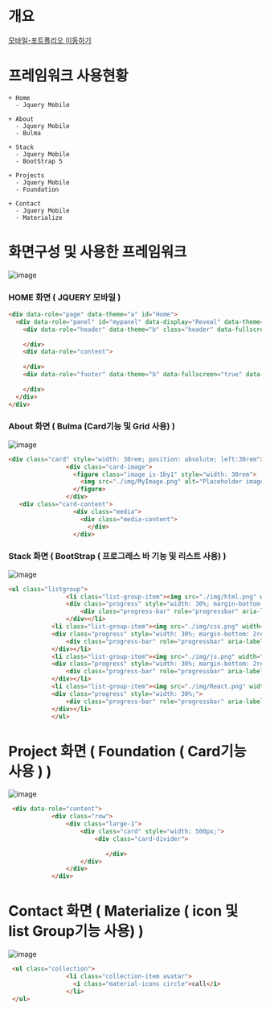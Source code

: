 # 개요
[모바일-포트폴리오 이동하기](https://mportpolio.netlify.app/index.html)

# 프레임워크 사용현황
```
+ Home
  - Jquery Mobile
  
+ About
  - Jquery Mobile
  - Bulma
  
+ Stack
  - Jquery Mobile
  - BootStrap 5
  
+ Projects
  - Jquery Mobile
  - Foundation
  
+ Contact
  - Jquery Mobile
  - Materialize
```
# 화면구성 및 사용한 프레임워크
![image](https://user-images.githubusercontent.com/94514664/196271960-b6714fb8-c1fc-406b-8c2f-fd5cb75b7ada.png)
### HOME 화면 ( JQUERY 모바일 )
```HTML
<div data-role="page" data-theme="a" id="Home">
  <div data-role="panel" id="mypanel" data-display="Reveal" data-theme="a">
    <div data-role="header" data-theme="b" class="header" data-fullscreen="true" data-position="fixed">
      
    </div>
    <div data-role="content">
    
    </div>
    <div data-role="footer" data-theme="b" data-fullscreen="true" data-position="fixed">
      
    </div>
  </div>
</div>
```
### About 화면 ( Bulma (Card기능 및 Grid 사용) )
![image](https://user-images.githubusercontent.com/94514664/196275537-47f34ba0-700f-4aa2-b7cb-401b7400cd70.png)
```HTML
<div class="card" style="width: 30rem; position: absolute; left:30rem">
                <div class="card-image">
                  <figure class="image is-1by1" style="width: 30rem">
                    <img src="./img/MyImage.png" alt="Placeholder image">
                  </figure>
                </div>
   <div class="card-content">
                  <div class="media">
                    <div class="media-content">
                      </div>
                  </div>
```
### Stack 화면 ( BootStrap ( 프로그레스 바 기능 및 리스트 사용) )
![image](https://user-images.githubusercontent.com/94514664/196276365-8719d850-e320-4aec-b0af-41ed6b594baf.png)
```HTML
<ul class="listgroup">
                <li class="list-group-item"><img src="./img/html.png" width="70rem"><h3 style="display: inline-BLOCK">HTML 5</h3>
                <div class="progress" style="width: 30%; margin-bottom: 2rem;">
                    <div class="progress-bar" role="progressbar" aria-label="Example with label" style="width: 40%;" aria-valuenow="40" aria-valuemin="0" aria-valuemax="100">40%</div>
                </div></li>
            <li class="list-group-item"><img src="./img/css.png" width="50rem"><h3 style="display: inline-BLOCK">CSS 3</h3>
            <div class="progress" style="width: 30%; margin-bottom: 2rem;">
                <div class="progress-bar" role="progressbar" aria-label="Example with label" style="width: 45%;" aria-valuenow="45" aria-valuemin="0" aria-valuemax="100">45%</div>
            </div></li>
            <li class="list-group-item"><img src="./img/js.png" width="60rem"><h3 style="display: inline-BLOCK">JavaScript</h3>
            <div class="progress" style="width: 30%; margin-bottom: 2rem;">
                <div class="progress-bar" role="progressbar" aria-label="Example with label" style="width: 30%;" aria-valuenow="30" aria-valuemin="0" aria-valuemax="100">30%</div>
            </div></li>
            <li class="list-group-item"><img src="./img/React.png" width="50rem"><h3 style="display: inline-BLOCK">React</h3>
            <div class="progress" style="width: 30%;">
                <div class="progress-bar" role="progressbar" aria-label="Example with label" style="width: 15%;" aria-valuenow="15" aria-valuemin="0" aria-valuemax="100">15%</div>
            </div></li>
            </ul>
```
# Project 화면 ( Foundation ( Card기능 사용 ) )
![image](https://user-images.githubusercontent.com/94514664/196276656-920a28ca-ee87-487e-a4df-15f451d3ff2e.png)
```HTML
 <div data-role="content">
            <div class="row">
                <div class="large-1">
                    <div class="card" style="width: 500px;">
                        <div class="card-divider">
                          
                           </div>
                    </div>
                </div>
            </div>
```
# Contact 화면 ( Materialize ( icon 및 list Group기능 사용) )
![image](https://user-images.githubusercontent.com/94514664/196277192-c94f3d22-1790-44ce-88e6-da378a5b993e.png)
```HTML
 <ul class="collection">
                <li class="collection-item avatar">
                  <i class="material-icons circle">call</i>
                </li>
 </ul>
```

